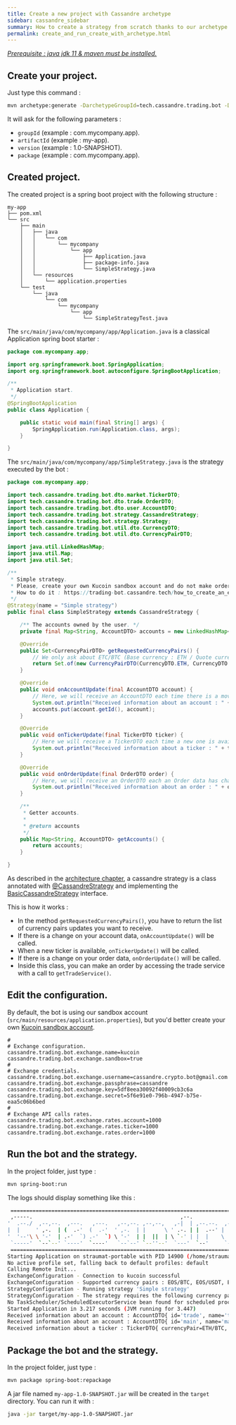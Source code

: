 ```yaml
---
title: Create a new project with Cassandre archetype
sidebar: cassandre_sidebar
summary: How to create a strategy from scratch thanks to our archetype.
permalink: create_and_run_create_with_archetype.html
---
```


*[Prerequisite : java jdk 11 & maven must be installed.](how_to_install_development_tools)*

## Create your project.
Just type this command :
```sh
mvn archetype:generate -DarchetypeGroupId=tech.cassandre.trading.bot -DarchetypeArtifactId=cassandre-trading-bot-spring-boot-starter-archetype
```
It will ask for the following parameters : 
  * <code>groupId</code> (example : com.mycompany.app).
  * <code>artifactId</code> (example : my-app).
  * <code>version</code> (example : 1.0-SNAPSHOT).
  * <code>package</code> (example : com.mycompany.app).

## Created project.
The created project is a spring boot project with the following structure : 
```
my-app
├── pom.xml
└── src
    ├── main
    │   ├── java
    │   │   └── com
    │   │       └── mycompany
    │   │           └── app
    │   │               ├── Application.java
    │   │               ├── package-info.java
    │   │               └── SimpleStrategy.java
    │   └── resources
    │       └── application.properties
    └── test
        └── java
            └── com
                └── mycompany
                    └── app
                        └── SimpleStrategyTest.java
```
The <code>src/main/java/com/mycompany/app/Application.java</code> is a classical Application spring boot starter :
```java
package com.mycompany.app;

import org.springframework.boot.SpringApplication;
import org.springframework.boot.autoconfigure.SpringBootApplication;

/**
 * Application start.
 */
@SpringBootApplication
public class Application {

	public static void main(final String[] args) {
		SpringApplication.run(Application.class, args);
	}

}
```
The <code>src/main/java/com/mycompany/app/SimpleStrategy.java</code> is the strategy executed by the bot :
```java
package com.mycompany.app;

import tech.cassandre.trading.bot.dto.market.TickerDTO;
import tech.cassandre.trading.bot.dto.trade.OrderDTO;
import tech.cassandre.trading.bot.dto.user.AccountDTO;
import tech.cassandre.trading.bot.strategy.CassandreStrategy;
import tech.cassandre.trading.bot.strategy.Strategy;
import tech.cassandre.trading.bot.util.dto.CurrencyDTO;
import tech.cassandre.trading.bot.util.dto.CurrencyPairDTO;

import java.util.LinkedHashMap;
import java.util.Map;
import java.util.Set;

/**
 * Simple strategy.
 * Please, create your own Kucoin sandbox account and do not make orders with this account.
 * How to do it : https://trading-bot.cassandre.tech/how_to_create_an_exchange_sandbox_for_kucoin.html
 */
@Strategy(name = "Simple strategy")
public final class SimpleStrategy extends CassandreStrategy {

	/** The accounts owned by the user. */
	private final Map<String, AccountDTO> accounts = new LinkedHashMap<>();

	@Override
	public Set<CurrencyPairDTO> getRequestedCurrencyPairs() {
		// We only ask about ETC/BTC (Base currency : ETH / Quote currency : BTC).
		return Set.of(new CurrencyPairDTO(CurrencyDTO.ETH, CurrencyDTO.BTC));
	}

	@Override
	public void onAccountUpdate(final AccountDTO account) {
		// Here, we will receive an AccountDTO each time there is a move on our account.
		System.out.println("Received information about an account : " + account);
		accounts.put(account.getId(), account);
	}

	@Override
	public void onTickerUpdate(final TickerDTO ticker) {
		// Here we will receive a TickerDTO each time a new one is available.
		System.out.println("Received information about a ticker : " + ticker);
	}

	@Override
	public void onOrderUpdate(final OrderDTO order) {
		// Here, we will receive an OrderDTO each an Order data has changed in the exchange.
		System.out.println("Received information about an order : " + order);
	}

	/**
	 * Getter accounts.
	 *
	 * @return accounts
	 */
	public Map<String, AccountDTO> getAccounts() {
		return accounts;
	}

}
```
As described in the [architecture chapter](our_bot_architecture.html), a cassandre strategy is a class annotated with [@CassandreStrategy](https://github.com/cassandre-tech/cassandre-trading-bot/blob/development/trading-bot-spring-boot-autoconfigure/src/main/java/tech/cassandre/trading/bot/strategy/CassandreStrategy.java) and implementing the [BasicCassandreStrategy](https://github.com/cassandre-tech/cassandre-trading-bot/blob/development/trading-bot-spring-boot-autoconfigure/src/main/java/tech/cassandre/trading/bot/strategy/BasicCassandreStrategy.java) interface.

This is how it works : 
  * In the method <code>getRequestedCurrencyPairs()</code>, you have to return the list of currency pairs updates you want to receive.
  * If there is a change on your account data, <code>onAccountUpdate()</code> will be called.
  * When a new ticker is available, <code>onTickerUpdate()</code> will be called.
  * If there is a change on your order data, <code>onOrderUpdate()</code> will be called. 
  * Inside this class, you can make an order by accessing the trade service with a call to <code>getTradeService()</code>.

## Edit the configuration.
By default, the bot is using our sandbox account (<code>src/main/resources/application.properties</code>), but you'd better create your own [Kucoin sandbox account](how_to_create_an_exchange_sandbox_for_kucoin.html). 
```properties
#
# Exchange configuration.
cassandre.trading.bot.exchange.name=kucoin
cassandre.trading.bot.exchange.sandbox=true
#
# Exchange credentials.
cassandre.trading.bot.exchange.username=cassandre.crypto.bot@gmail.com
cassandre.trading.bot.exchange.passphrase=cassandre
cassandre.trading.bot.exchange.key=5df8eea30092f40009cb3c6a
cassandre.trading.bot.exchange.secret=5f6e91e0-796b-4947-b75e-eaa5c06b6bed
#
# Exchange API calls rates.
cassandre.trading.bot.exchange.rates.account=1000
cassandre.trading.bot.exchange.rates.ticker=1000
cassandre.trading.bot.exchange.rates.order=1000
```
  
## Run the bot and the strategy.
In the project folder, just type : 
```sh
mvn spring-boot:run
```
The logs should display something like this : 
```sh
 ==========================================================================
 ,-----.                                               ,--.
'  .--./  ,--,--.  ,---.   ,---.   ,--,--. ,--,--,   ,-|  | ,--.--.  ,---.
|  |     ' ,-.  | (  .-'  (  .-'  ' ,-.  | |      \ ' .-. | |  .--' | .-. :
'  '--'\ \ '-'  | .-'  `) .-'  `) \ '-'  | |  ||  | \ `-' | |  |    \   --.
 `-----'  `--`--' `----'  `----'   `--`--' `--''--'  `---'  `--'     `----'
 ==========================================================================
Starting Application on straumat-portable with PID 14900 (/home/straumat/tmp/tmp2/my-app/target/classes started by straumat in /home/straumat/tmp/tmp2/my-app)
No active profile set, falling back to default profiles: default
Calling Remote Init...
ExchangeConfiguration - Connection to kucoin successful
ExchangeConfiguration - Supported currency pairs : EOS/BTC, EOS/USDT, EOS/ETH, LTC/USDT, LTC/ETH, LTC/BTC, KCS/USDT, KCS/ETH, KCS/BTC, ETH/USDT, BTC/USDT, ETH/BTC, XRP/BTC, XRP/USDT, XRP/ETH
StrategyConfiguration - Running strategy 'Simple strategy'
StrategyConfiguration - The strategy requires the following currency pair(s) : ETH/BTC
No TaskScheduler/ScheduledExecutorService bean found for scheduled processing
Started Application in 3.217 seconds (JVM running for 3.447)
Received information about an account : AccountDTO{ id='trade', name='trade', balances={BTC=BalanceDTO{ currency=BTC, total=0.99999534, available=0.99999533, frozen=1E-8, loaned=0, borrowed=0, withdrawing=0, depositing=0}, ETH=BalanceDTO{ currency=ETH, total=10.0002, available=10.0001, frozen=0.0001, loaned=0, borrowed=0, withdrawing=0, depositing=0}}}
Received information about an account : AccountDTO{ id='main', name='main', balances={BTC=BalanceDTO{ currency=BTC, total=0, available=0, frozen=0, loaned=0, borrowed=0, withdrawing=0, depositing=0}, ETH=BalanceDTO{ currency=ETH, total=0, available=0, frozen=0, loaned=0, borrowed=0, withdrawing=0, depositing=0}, KCS=BalanceDTO{ currency=KCS, total=1000, available=1000, frozen=0, loaned=0, borrowed=0, withdrawing=0, depositing=0}}}
Received information about a ticker : TickerDTO{ currencyPair=ETH/BTC, open=null, last=0.025083, bid=0.025041, ask=0.025088, high=0.025645, low=0.025019, vwap=null, volume=26731.9949959, quoteVolume=677.6588868165302, bidSize=null, askSize=null, timestamp=2020-03-11T15:27:22.038+01:00[Europe/Paris]}
```

## Package the bot and the strategy.
In the project folder, just type : 
```sh
mvn package spring-boot:repackage
```
A jar file named <code>my-app-1.0-SNAPSHOT.jar</code> will be created in the <code>target</code> directory. You can run it with : 
```sh
java -jar target/my-app-1.0-SNAPSHOT.jar
```

